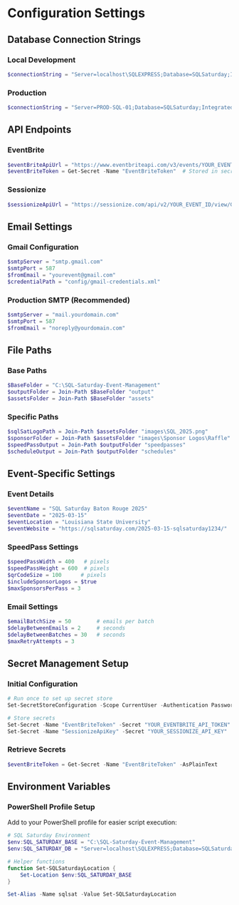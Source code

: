# Configuration Settings

## Database Connection Strings

### Local Development
```powershell
$connectionString = "Server=localhost\SQLEXPRESS;Database=SQLSaturday;Integrated Security=SSPI;"
```

### Production  
```powershell
$connectionString = "Server=PROD-SQL-01;Database=SQLSaturday;Integrated Security=SSPI;"
```

## API Endpoints

### EventBrite
```powershell
$eventBriteApiUrl = "https://www.eventbriteapi.com/v3/events/YOUR_EVENT_ID/attendees/"
$eventBriteToken = Get-Secret -Name "EventBriteToken"  # Stored in secret management
```

### Sessionize
```powershell
$sessionizeApiUrl = "https://sessionize.com/api/v2/YOUR_EVENT_ID/view/GridSmart"
```

## Email Settings

### Gmail Configuration
```powershell
$smtpServer = "smtp.gmail.com"
$smtpPort = 587
$fromEmail = "yourevent@gmail.com"
$credentialPath = "config/gmail-credentials.xml"
```

### Production SMTP (Recommended)
```powershell
$smtpServer = "mail.yourdomain.com"
$smtpPort = 587
$fromEmail = "noreply@yourdomain.com"
```

## File Paths

### Base Paths
```powershell
$BaseFolder = "C:\SQL-Saturday-Event-Management"
$outputFolder = Join-Path $BaseFolder "output"
$assetsFolder = Join-Path $BaseFolder "assets"
```

### Specific Paths
```powershell
$sqlSatLogoPath = Join-Path $assetsFolder "images\SQL_2025.png"
$sponsorFolder = Join-Path $assetsFolder "images\Sponsor Logos\Raffle"
$speedPassOutput = Join-Path $outputFolder "speedpasses"
$scheduleOutput = Join-Path $outputFolder "schedules"
```

## Event-Specific Settings

### Event Details
```powershell
$eventName = "SQL Saturday Baton Rouge 2025"
$eventDate = "2025-03-15"
$eventLocation = "Louisiana State University"
$eventWebsite = "https://sqlsaturday.com/2025-03-15-sqlsaturday1234/"
```

### SpeedPass Settings
```powershell
$speedPassWidth = 400   # pixels
$speedPassHeight = 600  # pixels
$qrCodeSize = 100      # pixels
$includeSponsorLogos = $true
$maxSponsorsPerPass = 3
```

### Email Settings
```powershell
$emailBatchSize = 50        # emails per batch
$delayBetweenEmails = 2     # seconds
$delayBetweenBatches = 30   # seconds
$maxRetryAttempts = 3
```

## Secret Management Setup

### Initial Configuration
```powershell
# Run once to set up secret store
Set-SecretStoreConfiguration -Scope CurrentUser -Authentication Password

# Store secrets
Set-Secret -Name "EventBriteToken" -Secret "YOUR_EVENTBRITE_API_TOKEN"
Set-Secret -Name "SessionizeApiKey" -Secret "YOUR_SESSIONIZE_API_KEY"
```

### Retrieve Secrets
```powershell
$eventBriteToken = Get-Secret -Name "EventBriteToken" -AsPlainText
```

## Environment Variables

### PowerShell Profile Setup
Add to your PowerShell profile for easier script execution:

```powershell
# SQL Saturday Environment
$env:SQL_SATURDAY_BASE = "C:\SQL-Saturday-Event-Management"
$env:SQL_SATURDAY_DB = "Server=localhost\SQLEXPRESS;Database=SQLSaturday;Integrated Security=SSPI;"

# Helper functions
function Set-SQLSaturdayLocation {
    Set-Location $env:SQL_SATURDAY_BASE
}

Set-Alias -Name sqlsat -Value Set-SQLSaturdayLocation
```
